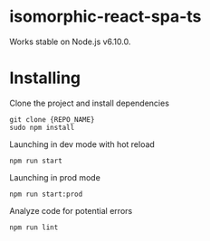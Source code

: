 # isomorphic-react-spa-ts

Works stable on Node.js v6.10.0.
# Installing
Clone the project and install dependencies
```
git clone {REPO_NAME}
sudo npm install
```

Launching in dev mode with hot reload

```
npm run start
```
Launching in prod mode

```
npm run start:prod
```

Analyze code for potential errors
```
npm run lint
```